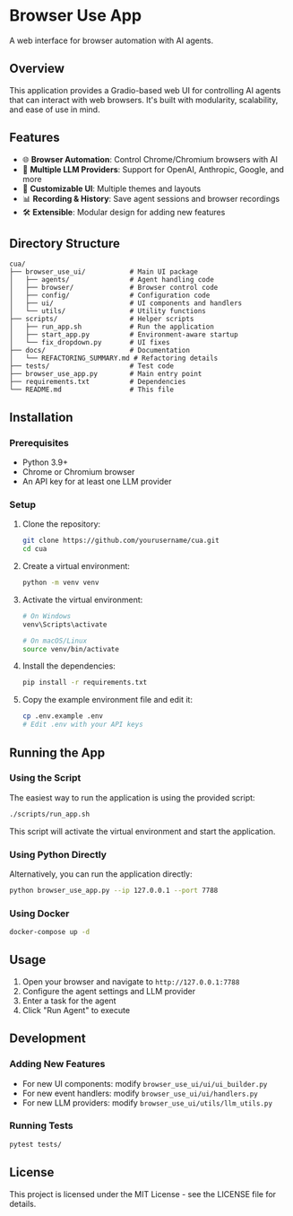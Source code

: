 # Browser Use App

A web interface for browser automation with AI agents.

## Overview

This application provides a Gradio-based web UI for controlling AI agents that can interact with web browsers. It's built with modularity, scalability, and ease of use in mind.

## Features

- 🌐 **Browser Automation**: Control Chrome/Chromium browsers with AI
- 🧠 **Multiple LLM Providers**: Support for OpenAI, Anthropic, Google, and more
- 🎨 **Customizable UI**: Multiple themes and layouts
- 📊 **Recording & History**: Save agent sessions and browser recordings
- 🛠️ **Extensible**: Modular design for adding new features

## Directory Structure

```
cua/
├── browser_use_ui/           # Main UI package
│   ├── agents/               # Agent handling code
│   ├── browser/              # Browser control code
│   ├── config/               # Configuration code
│   ├── ui/                   # UI components and handlers
│   └── utils/                # Utility functions
├── scripts/                  # Helper scripts
│   ├── run_app.sh            # Run the application
│   ├── start_app.py          # Environment-aware startup
│   └── fix_dropdown.py       # UI fixes
├── docs/                     # Documentation
│   └── REFACTORING_SUMMARY.md # Refactoring details
├── tests/                    # Test code
├── browser_use_app.py        # Main entry point
├── requirements.txt          # Dependencies
└── README.md                 # This file
```

## Installation

### Prerequisites

- Python 3.9+
- Chrome or Chromium browser
- An API key for at least one LLM provider

### Setup

1. Clone the repository:
   ```bash
   git clone https://github.com/yourusername/cua.git
   cd cua
   ```

2. Create a virtual environment:
   ```bash
   python -m venv venv
   ```

3. Activate the virtual environment:
   ```bash
   # On Windows
   venv\Scripts\activate
   
   # On macOS/Linux
   source venv/bin/activate
   ```

4. Install the dependencies:
   ```bash
   pip install -r requirements.txt
   ```

5. Copy the example environment file and edit it:
   ```bash
   cp .env.example .env
   # Edit .env with your API keys
   ```

## Running the App

### Using the Script

The easiest way to run the application is using the provided script:

```bash
./scripts/run_app.sh
```

This script will activate the virtual environment and start the application.

### Using Python Directly

Alternatively, you can run the application directly:

```bash
python browser_use_app.py --ip 127.0.0.1 --port 7788
```

### Using Docker

```bash
docker-compose up -d
```

## Usage

1. Open your browser and navigate to `http://127.0.0.1:7788`
2. Configure the agent settings and LLM provider
3. Enter a task for the agent
4. Click "Run Agent" to execute

## Development

### Adding New Features

- For new UI components: modify `browser_use_ui/ui/ui_builder.py`
- For new event handlers: modify `browser_use_ui/ui/handlers.py`
- For new LLM providers: modify `browser_use_ui/utils/llm_utils.py`

### Running Tests

```bash
pytest tests/
```

## License

This project is licensed under the MIT License - see the LICENSE file for details. 